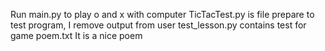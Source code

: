 Run main.py to play o and x with computer
TicTacTest.py is file prepare to test program, I remove output from user
test_lesson.py contains test for game
poem.txt It is a nice poem
